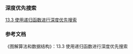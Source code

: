 ### 深度优先搜索

[13.3 使用递归函数进行深度优先搜索](Diagrammatize.Algorithms.And.Data.Structures/book_algorithm_solution/codes/chap13/code_13_2.cpp)

### 参考文档

《图解算法和数据结构》：13.3 使用递归函数进行深度优先搜索
